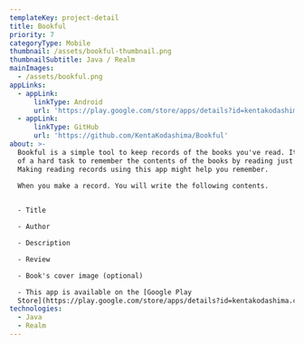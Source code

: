 ```yaml
---
templateKey: project-detail
title: Bookful
priority: 7
categoryType: Mobile
thumbnail: /assets/bookful-thumbnail.png
thumbnailSubtitle: Java / Realm
mainImages:
  - /assets/bookful.png
appLinks:
  - appLink:
      linkType: Android
      url: 'https://play.google.com/store/apps/details?id=kentakodashima.com.bookful'
  - appLink:
      linkType: GitHub
      url: 'https://github.com/KentaKodashima/Bookful'
about: >-
  Bookful is a simple tool to keep records of the books you've read. It is kind
  of a hard task to remember the contents of the books by reading just one time.
  Making reading records using this app might help you remember.  
    
  When you make a record. You will write the following contents.


  - Title  

  - Author  

  - Description  

  - Review  

  - Book's cover image (optional)  

  - This app is available on the [Google Play
  Store](https://play.google.com/store/apps/details?id=kentakodashima.com.bookful).
technologies:
  - Java
  - Realm
---
```


